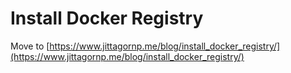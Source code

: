 # Install Docker Registry

Move to [https://www.jittagornp.me/blog/install_docker_registry/](https://www.jittagornp.me/blog/install_docker_registry/)
